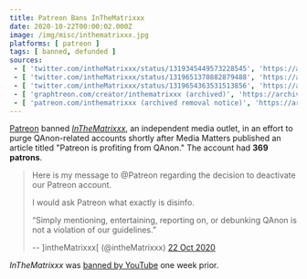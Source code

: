 ```yaml
---
title: Patreon Bans InTheMatrixxx
date: 2020-10-22T00:00:02.000Z
image: /img/misc/inthematrixxx.jpg
platforms: [ patreon ]
tags: [ banned, defunded ]
sources:
 - [ 'twitter.com/intheMatrixxx/status/1319345449573228545', 'https://archive.is/fmRmC' ]
 - [ 'twitter.com/intheMatrixxx/status/1319651370882879488', 'https://archive.is/fILPj' ]
 - [ 'twitter.com/intheMatrixxx/status/1319654363531513856', 'https://archive.is/eF6OC' ]
 - [ 'graphtreon.com/creator/inthematrixxx (archived)', 'https://archive.is/Kkc9Y' ]
 - [ 'patreon.com/inthematrixxx (archived removal notice)', 'https://archive.is/clAE4' ]
---
```


[Patreon](/patreon/) banned [_InTheMatrixxx_](https://inthematrixxx.com/), an
independent media outlet, in an effort to purge QAnon-related accounts shortly
after Media Matters published an article titled "Patreon is profiting from
QAnon." The account had **369 patrons**.

> Here is my message to @Patreon regarding the decision to deactivate our
> Patreon account.
>
> I would ask Patreon what exactly is disinfo. 
>
> “Simply mentioning, entertaining, reporting on, or debunking QAnon is not a
> violation of our guidelines.”
>
> -- \]intheMatrixxx\[ (@intheMatrixxx) [22 Oct 2020](https://archive.is/eF6OC)

_InTheMatrixxx_ was [banned by YouTube](/events/youtube-bans-inthematrixxx/)
one week prior.
